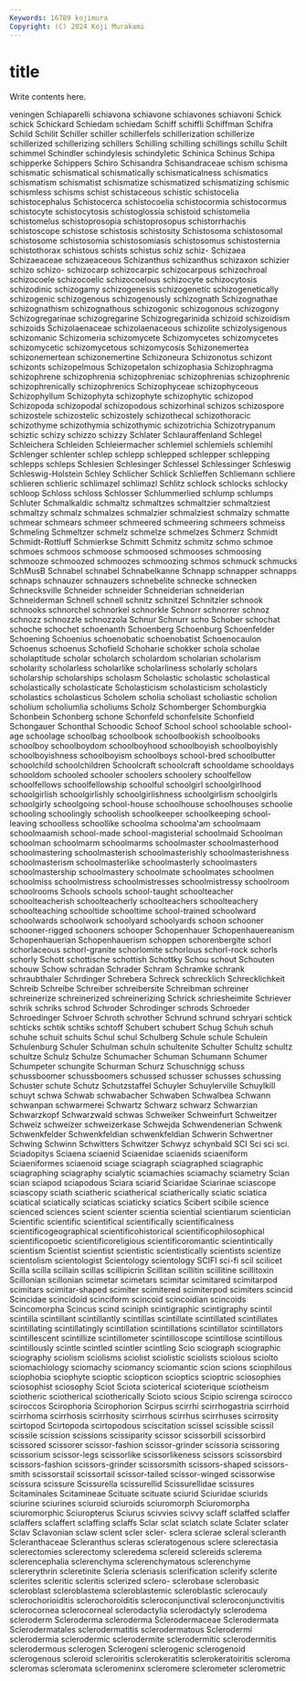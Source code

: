 ```yaml
---
Keywords: 16789 kojimura
Copyright: (C) 2024 Koji Murakami
---
```


# title

Write contents here.



veningen Schiaparelli schiavona schiavone schiavones
schiavoni Schick schick Schickard Schiedam schiedam Schiff schiffli Schiffman Schifra
Schild Schilit Schiller schiller schillerfels schillerization schillerize schillerized schillerizing schillers
Schilling schilling schillings schillu Schilt schimmel Schindler schindylesis schindyletic Schinica
Schinus Schipa schipperke Schippers Schiro Schisandra Schisandraceae schism schisma schismatic
schismatical schismatically schismaticalness schismatics schismatism schismatist schismatize schismatized schismatizing schismic
schismless schisms schist schistaceous schistic schistocelia schistocephalus Schistocerca schistocoelia schistocormia
schistocormus schistocyte schistocytosis schistoglossia schistoid schistomelia schistomelus schistoprosopia schistoprosopus schistorrhachis
schistoscope schistose schistosis schistosity Schistosoma schistosomal schistosome schistosomia schistosomiasis schistosomus
schistosternia schistothorax schistous schists schistus schiz schiz- Schizaea Schizaeaceae schizaeaceous
Schizanthus schizanthus schizaxon schizier schizo schizo- schizocarp schizocarpic schizocarpous schizochroal
schizocoele schizocoelic schizocoelous schizocyte schizocytosis schizodinic schizogamy schizogenesis schizogenetic schizogenetically
schizogenic schizogenous schizogenously schizognath Schizognathae schizognathism schizognathous schizogonic schizogonous schizogony
Schizogregarinae schizogregarine Schizogregarinida schizoid schizoidism schizoids Schizolaenaceae schizolaenaceous schizolite schizolysigenous
schizomanic Schizomeria schizomycete Schizomycetes schizomycetes schizomycetic schizomycetous schizomycosis Schizonemertea schizonemertean
schizonemertine Schizoneura Schizonotus schizont schizonts schizopelmous Schizopetalon schizophasia Schizophragma schizophrene
schizophrenia schizophreniac schizophrenias schizophrenic schizophrenically schizophrenics Schizophyceae schizophyceous Schizophyllum Schizophyta
schizophyte schizophytic schizopod Schizopoda schizopodal schizopodous schizorhinal schizos schizospore schizostele
schizostelic schizostely schizothecal schizothoracic schizothyme schizothymia schizothymic schizotrichia Schizotrypanum schiztic
schizy schizzo schizzy Schlater Schlauraffenland Schlegel Schleichera Schleiden Schleiermacher schlemiel
schlemiels schlemihl Schlenger schlenter schlep schlepp schlepped schlepper schlepping schlepps
schleps Schlesien Schlesinger Schlessel Schlessinger Schleswig Schleswig-Holstein Schley Schlicher Schlick
Schlieffen Schliemann schliere schlieren schlieric schlimazel schlimazl Schlitz schlock schlocks
schlocky schloop Schloss schloss Schlosser Schlummerlied schlump schlumps Schluter Schmalkaldic
schmaltz schmaltzes schmaltzier schmaltziest schmaltzy schmalz schmalzes schmalzier schmalziest schmalzy
schmatte schmear schmears schmeer schmeered schmeering schmeers schmeiss Schmeling Schmeltzer
schmelz schmelze schmelzes Schmerz Schmidt Schmidt-Rottluff Schmierkse Schmitt Schmitz schmitz
schmo schmoe schmoes schmoos schmoose schmoosed schmooses schmoosing schmooze schmoozed
schmoozes schmoozing schmos schmuck schmucks SchMusB Schnabel schnabel Schnabelkanne Schnapp
schnapper schnapps schnaps schnauzer schnauzers schnebelite schnecke schnecken Schnecksville Schneider
schneider Schneiderian schneiderian Schneiderman Schnell schnell schnitz schnitzel Schnitzler schnook
schnooks schnorchel schnorkel schnorkle Schnorr schnorrer schnoz schnozz schnozzle schnozzola
Schnur Schnurr scho Schober schochat schoche schochet schoenanth Schoenberg Schoenburg
Schoenfelder Schoening Schoenius schoenobatic schoenobatist Schoenocaulon Schoenus schoenus Schofield Schoharie
schokker schola scholae scholaptitude scholar scholarch scholardom scholarian scholarism scholarity
scholarless scholarlike scholarliness scholarly scholars scholarship scholarships scholasm Scholastic scholastic
scholastical scholastically scholasticate Scholasticism scholasticism scholasticly scholastics scholasticus Scholem scholia
scholiast scholiastic scholion scholium scholiumlia scholiums Scholz Schomberger Schomburgkia Schonbein
Schonberg schone Schonfeld schonfelsite Schonfield Schongauer Schonthal Schoodic Schoof School
school schoolable school-age schoolage schoolbag schoolbook schoolbookish schoolbooks schoolboy schoolboydom
schoolboyhood schoolboyish schoolboyishly schoolboyishness schoolboyism schoolboys school-bred schoolbutter schoolchild schoolchildren
Schoolcraft schoolcraft schooldame schooldays schooldom schooled schooler schoolers schoolery schoolfellow
schoolfellows schoolfellowship schoolful schoolgirl schoolgirlhood schoolgirlish schoolgirlishly schoolgirlishness schoolgirlism schoolgirls
schoolgirly schoolgoing school-house schoolhouse schoolhouses schoolie schooling schoolingly schoolish schoolkeeper
schoolkeeping school-leaving schoolless schoollike schoolma schoolma'am schoolmaam schoolmaamish school-made school-magisterial
schoolmaid Schoolman schoolman schoolmarm schoolmarms schoolmaster schoolmasterhood schoolmastering schoolmasterish schoolmasterishly
schoolmasterishness schoolmasterism schoolmasterlike schoolmasterly schoolmasters schoolmastership schoolmastery schoolmate schoolmates schoolmen
schoolmiss schoolmistress schoolmistresses schoolmistressy schoolroom schoolrooms Schools schools school-taught schoolteacher
schoolteacherish schoolteacherly schoolteachers schoolteachery schoolteaching schooltide schooltime school-trained schoolward schoolwards
schoolwork schoolyard schoolyards schoon schooner schooner-rigged schooners schooper Schopenhauer Schopenhauereanism
Schopenhauerian Schopenhauerism schoppen schorenbergite schorl schorlaceous schorl-granite schorlomite schorlous schorl-rock
schorls schorly Schott schottische schottish Schottky Schou schout Schouten schouw
Schow schradan Schrader Schram Schramke schrank schraubthaler Schrdinger Schrebera Schreck
schrecklich Schrecklichkeit Schreib Schreibe Schreiber schreibersite Schreibman schreiner schreinerize schreinerized
schreinerizing Schrick schriesheimite Schriever schrik schriks schrod Schroder Schrodinger schrods
Schroeder Schroedinger Schroer Schroth schrother Schrund schrund schryari schtick schticks
schtik schtiks schtoff Schubert schubert Schug Schuh schuh schuhe schuit
schuits Schul schul Schulberg Schule schule Schulein Schulenburg Schuler Schulman
schuln schultenite Schulter Schultz schultz schultze Schulz Schulze Schumacher Schuman
Schumann Schumer Schumpeter schungite Schurman Schurz Schuschnigg schuss schussboomer schussboomers
schussed schusser schusses schussing Schuster schute Schutz Schutzstaffel Schuyler Schuylerville
Schuylkill schuyt schwa Schwab schwabacher Schwaben Schwalbea Schwann schwanpan schwarmerei
Schwartz Schwarz schwarz Schwarzian Schwarzkopf Schwarzwald schwas Schweiker Schweinfurt Schweitzer
Schweiz schweizer schweizerkase Schwejda Schwendenerian Schwenk Schwenkfelder Schwenkfeldian schwenkfeldian Schwerin
Schwertner Schwing Schwinn Schwitters Schwitzer Schwyz schynbald SCI Sci sci
sci. Sciadopitys Sciaena sciaenid Sciaenidae sciaenids sciaeniform Sciaeniformes sciaenoid sciage
sciagraph sciagraphed sciagraphic sciagraphing sciagraphy scialytic sciamachies sciamachy sciametry Scian
scian sciapod sciapodous Sciara sciarid Sciaridae Sciarinae sciascope sciascopy sciath
sciatheric sciatherical sciatherically sciatic sciatica sciatical sciatically sciaticas sciaticky sciatics
Scibert scibile science scienced sciences scient scienter scientia sciential scientiarum
scientician Scientific scientific scientifical scientifically scientificalness scientificogeographical scientificohistorical scientificophilosophical scientificopoetic
scientificoreligious scientificoromantic scientintically scientism Scientist scientist scientistic scientistically scientists scientize
scientolism scientologist Scientology scientology SCIFI sci-fi scil scilicet Scilla scilla
scillain scillas scillipicrin Scillitan scillitin scillitine scillitoxin Scillonian scillonian scimetar
scimetars scimitar scimitared scimitarpod scimitars scimitar-shaped scimiter scimitered scimiterpod scimiters
scincid Scincidae scincidoid scinciform scincoid scincoidian scincoids Scincomorpha Scincus scind
sciniph scintigraphic scintigraphy scintil scintilla scintillant scintillantly scintillas scintillate scintillated
scintillates scintillating scintillatingly scintillation scintillations scintillator scintillators scintillescent scintillize scintillometer
scintilloscope scintillose scintillous scintillously scintle scintled scintler scintling Scio sciograph
sciographic sciography sciolism sciolisms sciolist sciolistic sciolists sciolous sciolto sciomachiology
sciomachy sciomancy sciomantic scion scions sciophilous sciophobia sciophyte scioptic sciopticon
scioptics scioptric sciosophies sciosophist sciosophy Sciot Sciota scioterical scioterique sciotheism
sciotheric sciotherical sciotherically Scioto scious Scipio scirenga scirocco sciroccos Scirophoria
Scirophorion Scirpus scirrhi scirrhogastria scirrhoid scirrhoma scirrhosis scirrhosity scirrhous scirrhus
scirrhuses scirrosity scirtopod Scirtopoda scirtopodous sciscitation scissel scissible scissil scissile
scission scissions scissiparity scissor scissorbill scissorbird scissored scissorer scissor-fashion scissor-grinder
scissoria scissoring scissorium scissor-legs scissorlike scissorlikeness scissors scissorsbird scissors-fashion scissors-grinder
scissorsmith scissors-shaped scissors-smith scissorstail scissortail scissor-tailed scissor-winged scissorwise scissura scissure
Scissurella scissurellid Scissurellidae scissures Scitaminales Scitamineae Scituate scituate sciurid Sciuridae
sciurids sciurine sciurines sciuroid sciuroids sciuromorph Sciuromorpha sciuromorphic Sciuropterus Sciurus
scivvies scivvy sclaff sclaffed sclaffer sclaffers sclaffert sclaffing sclaffs Sclar
sclat sclatch sclate Sclater sclater Sclav Sclavonian sclaw sclent scler
scler- sclera sclerae scleral scleranth Scleranthaceae Scleranthus scleras scleratogenous sclere
sclerectasia sclerectomies sclerectomy scleredema sclereid sclereids sclerema sclerencephalia sclerenchyma sclerenchymatous
sclerenchyme sclererythrin scleretinite Scleria scleriasis sclerification sclerify sclerite sclerites scleritic
scleritis sclerized sclero- sclerobase sclerobasic scleroblast scleroblastema scleroblastemic scleroblastic sclerocauly
sclerochorioiditis sclerochoroiditis scleroconjunctival scleroconjunctivitis sclerocornea sclerocorneal sclerodactylia sclerodactyly sclerodema scleroderm
Scleroderma scleroderma Sclerodermaceae Sclerodermata Sclerodermatales sclerodermatitis sclerodermatous Sclerodermi sclerodermia sclerodermic
sclerodermite sclerodermitic sclerodermitis sclerodermous sclerogen Sclerogeni sclerogenic sclerogenoid sclerogenous scleroid
scleroiritis sclerokeratitis sclerokeratoiritis scleroma scleromas scleromata scleromeninx scleromere sclerometer sclerometric
